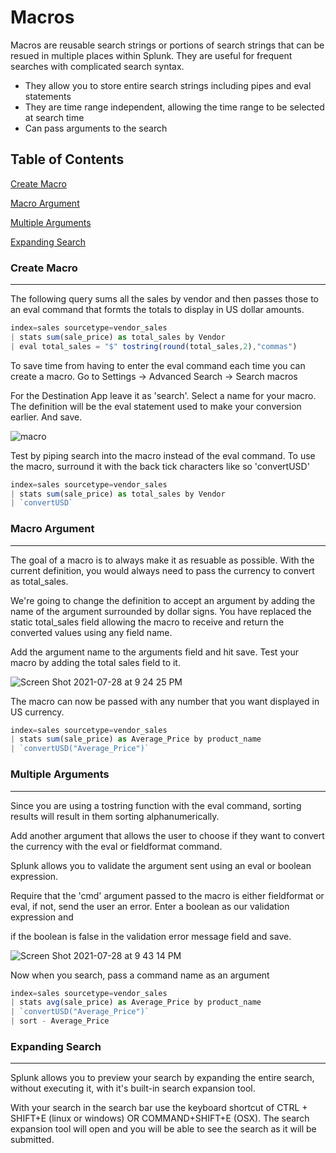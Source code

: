 # Macros

Macros are reusable search strings or portions of search strings that can be resued in multiple places within Splunk. They are useful for frequent searches 
with complicated search syntax. 

- They allow you to store entire search strings including pipes and eval statements
- They are time range independent, allowing the time range to be selected at search time
- Can pass arguments to the search

## Table of Contents

[Create Macro](#create-macro)

[Macro Argument](#marcro-argument)

[Multiple Arguments](#Multiple-Arguments)

[Expanding Search](#expanding-search)

### Create Macro
------------

The following query sums all the sales by vendor and then passes those to an eval command that formts the totals to display in US dollar amounts.

```JavaScript
index=sales sourcetype=vendor_sales
| stats sum(sale_price) as total_sales by Vendor
| eval total_sales = "$" tostring(round(total_sales,2),"commas")
```

To save time from having to enter the eval command each time you can create a macro. Go to Settings -> Advanced Search -> Search macros

For the Destination App leave it as 'search'. Select a name for your macro. The definition will be the eval statement used to make your conversion earlier. And save.

![macro](https://user-images.githubusercontent.com/15880042/127416123-495d0fc4-2117-4176-b307-54838346d207.png)

Test by piping search into the macro instead of the eval command. To use the macro, surround it with the back tick characters like so 'convertUSD'

```JavaScript
index=sales sourcetype=vendor_sales
| stats sum(sale_price) as total_sales by Vendor
| `convertUSD`
```



### Macro Argument
------------

The goal of a macro is to always make it as resuable as possible. With the current definition, you would always need to pass the currency to convert as total_sales.

We're going to change the definition to accept an argument by adding the name of the argument surrounded by dollar signs. You have replaced the static total_sales field
allowing the macro to receive and return the converted values using any field name.

Add the argument name to the arguments field and hit save. Test your macro by adding the total sales field to it.

![Screen Shot 2021-07-28 at 9 24 25 PM](https://user-images.githubusercontent.com/15880042/127417235-23540506-51c9-4916-949f-1ff5f0dc3cb1.png)

The macro can now be passed with any number that you want displayed in US currency.

```JavaScript
index=sales sourcetype=vendor_sales
| stats sum(sale_price) as Average_Price by product_name
| `convertUSD("Average_Price")`
```



### Multiple Arguments
------------

Since you are using a tostring function with the eval command, sorting results will result in them sorting alphanumerically.

Add another argument that allows the user to choose if they want to convert the currency with the eval or fieldformat command. 

Splunk allows you to validate the argument sent using an eval or boolean expression.

Require that the 'cmd' argument passed to the macro is either fieldformat or eval, if not, send the user an error. Enter a boolean as our validation expression and 

if the boolean is false in the validation error message field and save.

![Screen Shot 2021-07-28 at 9 43 14 PM](https://user-images.githubusercontent.com/15880042/127418491-a5d2e7cf-f3c3-4cd1-9ddb-5b79354f335b.png)

Now when you search, pass a command name as an argument

```JavaScript
index=sales sourcetype=vendor_sales
| stats avg(sale_price) as Average_Price by product_name
| `convertUSD("Average_Price")`
| sort - Average_Price
```



### Expanding Search
------------

Splunk allows you to preview your search by expanding the entire search, without executing it, with it's built-in search expansion tool.

With your search in the search bar use the keyboard shortcut of CTRL + SHIFT+E (linux or windows) OR COMMAND+SHIFT+E (OSX). The search expansion tool will open
and you will be able to see the search as it will be submitted.


